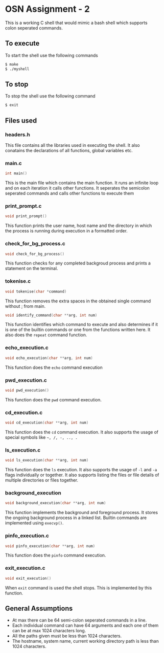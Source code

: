 # OSN Assignment - 2

This is a working C shell that would mimic a bash shell which supports colon seperated commands.

## To execute

To start the shell use the following commands

```bash
$ make
$ ./myshell
```

## To stop

To stop the shell use the following command

```bash
$ exit
```

## Files used

### headers.h

This file contains all the libraries used in executing the shell. It also conatains the declarations of all functions, global variables etc.

### main.c

```c
int main()
```

This is the main file which contains the main function. It runs an infinite loop and on each iteration it calls other functions. It seperates the semicolon seperated commands and calls other functions to execute them

### print_prompt.c

```c
void print_prompt()
```

This function prints the user name, host name and the directory in which the process is running during execution in a formatted order.

### check_for_bg_process.c

```c
void check_for_bg_process()
```

This function checks for any completed backgroud process and prints a statement on the terminal.

### tokenise.c

```c
void tokenise(char *command)
```
This function removes the extra spaces in the obtained single command without ; from main.

```c
void identify_command(char **arg, int num)
```
This function identifies which command to execute and also determines if it is one of the builtin commands or one from the functions written here. It also does the `repeat` command function.

### echo_execution.c

```c
void echo_execution(char **arg, int num)
```
This function does the `echo` command execution

### pwd_execution.c

```c
void pwd_execution()
```
This function does the `pwd` command execution.

### cd_execution.c

```c
void cd_execution(char **arg, int num)
```
This function does the `cd` command execution. It also supports the usage of special symbols like  `~, /, -, .., .`

### ls_execution.c

```c
void ls_execution(char **arg, int num)
```
This function does the `ls` execution. It also supports the usage of `-l` and `-a` flags individually or together. It also supports listing the files or file details of multiple directories or files together.

### background_execution

```c
void background_execution(char **arg, int num)
```
This function implements the background and foreground process. It stores the ongoing background process in a linked list. Builtin commands are implemented using `execvp()`.

### pinfo_execution.c

```c
void pinfo_execution(char **arg, int num)
```
This function does the `pinfo` command execution.

### exit_execution.c

```c
void exit_execution()
```
When `exit` command is used the shell stops. This is implemented by this function.

## General Assumptions

- At max there can be 64 semi-colon seperated commands in a line.
- Each individual command can have 64 arguments and each one of them can be at max 1024 characters long.
- All the paths given must be less than 1024 characters.
- The hostname, system name, current working directory path is less than 1024 characters.
